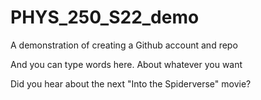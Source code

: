 # PHYS_250_S22_demo
A demonstration of creating a Github account and repo

And you can type words here. About whatever you want

Did you hear about the next "Into the Spiderverse" movie?

